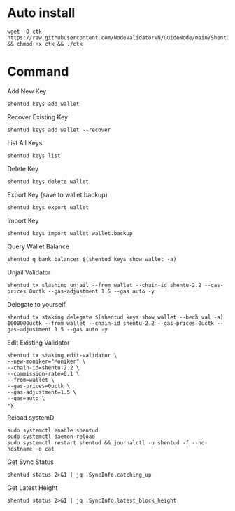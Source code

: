 # Auto install

    wget -O ctk https://raw.githubusercontent.com/NodeValidatorVN/GuideNode/main/Shentu/ctk && chmod +x ctk && ./ctk

# Command

Add New Key

    shentud keys add wallet

Recover Existing Key

    shentud keys add wallet --recover

List All Keys

    shentud keys list

Delete Key

    shentud keys delete wallet

Export Key (save to wallet.backup)

    shentud keys export wallet

Import Key

    shentud keys import wallet wallet.backup

Query Wallet Balance

    shentud q bank balances $(shentud keys show wallet -a)

Unjail Validator

    shentud tx slashing unjail --from wallet --chain-id shentu-2.2 --gas-prices 0uctk --gas-adjustment 1.5 --gas auto -y

Delegate to yourself

    shentud tx staking delegate $(shentud keys show wallet --bech val -a) 1000000uctk --from wallet --chain-id shentu-2.2 --gas-prices 0uctk --gas-adjustment 1.5 --gas auto -y

Edit Existing Validator

    shentud tx staking edit-validator \
    --new-moniker="Moniker" \
    --chain-id=shentu-2.2 \
    --commission-rate=0.1 \
    --from=wallet \
    --gas-prices=0uctk \
    --gas-adjustment=1.5 \
    --gas=auto \
    -y

Reload systemD

    sudo systemctl enable shentud 
    sudo systemctl daemon-reload
    sudo systemctl restart shentud && journalctl -u shentud -f --no-hostname -o cat
    
Get Sync Status

    shentud status 2>&1 | jq .SyncInfo.catching_up

Get Latest Height

    shentud status 2>&1 | jq .SyncInfo.latest_block_height
